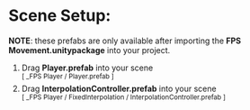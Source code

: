 # Scene Setup:

<b>NOTE</b>: these prefabs are only available after importing the <b>FPS Movement.unitypackage</b> into your project.

1. Drag <b>Player.prefab</b> into your scene 
<br/> <sup>[ _FPS Player / Player.prefab ]</sup>
2. Drag <b>InterpolationController.prefab</b> into your scene 
<br/> <sup>[ _FPS Player / FixedInterpolation / InterpolationController.prefab ]</sup>
